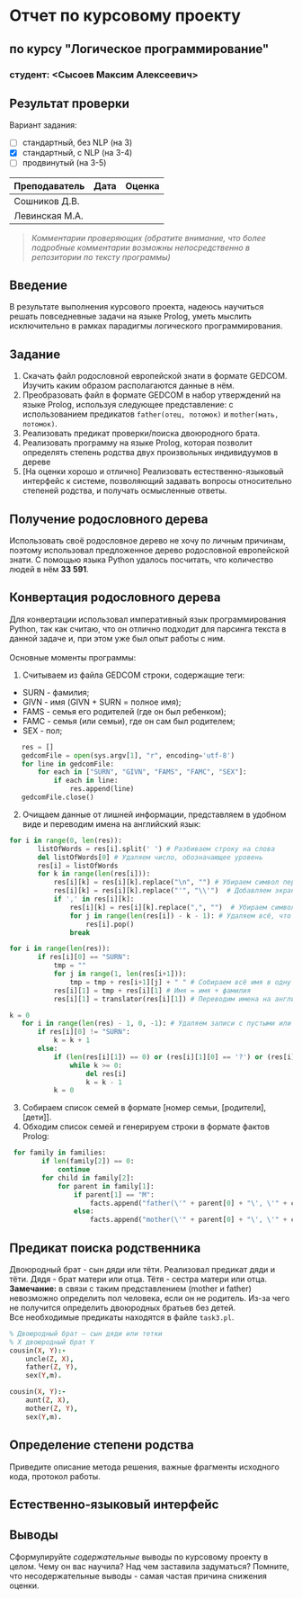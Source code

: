 # Отчет по курсовому проекту
## по курсу "Логическое программирование"

### студент: <Сысоев Максим Алексеевич>

## Результат проверки

Вариант задания:

 - [ ] стандартный, без NLP (на 3)
 - [x] стандартный, с NLP (на 3-4)
 - [ ] продвинутый (на 3-5)
 
| Преподаватель     | Дата         |  Оценка       |
|-------------------|--------------|---------------|
| Сошников Д.В. |              |               |
| Левинская М.А.|              |               |

> *Комментарии проверяющих (обратите внимание, что более подробные комментарии возможны непосредственно в репозитории по тексту программы)*

## Введение

В результате выполнения курсового проекта, надеюсь научиться решать повседневные задачи на языке Prolog, уметь мыслить исключительно в рамках парадигмы логического программирования.

## Задание

1. Скачать файл родословной европейской знати в формате GEDCOM. Изучить каким образом располагаются данные в нём.   
2. Преобразовать файл в формате GEDCOM в набор утверждений на языке Prolog, используя следующее представление: с использованием предикатов `father(отец, потомок)` и `mother(мать, потомок)`.   
3. Реализовать предикат проверки/поиска двоюродного брата.  
4. Реализовать программу на языке Prolog, которая позволит определять степень родства двух произвольных индивидуумов в дереве   
5. [На оценки хорошо и отлично] Реализовать естественно-языковый интерфейс к системе, позволяющий задавать вопросы относительно степеней родства, и получать осмысленные ответы.   

## Получение родословного дерева

Использовать своё родословное дерево не хочу по личным причинам, поэтому использовал предложенное дерево родословной европейской знати. С помощью языка Python удалось посчитать, что количество людей в нём **33 591**.

## Конвертация родословного дерева

Для конвертации использовал императивный язык программирования Python, так как считаю, что он отлично подходит для парсинга текста в данной задаче и, при этом уже был опыт работы с ним. <br>  
Основные моменты программы:   
1. Считываем из файла GEDCOM строки, содержащие теги:
 - SURN - фамилия;
 - GIVN - имя (GIVN + SURN = полное имя);
 - FAMS - семья его родителей (где он был ребенком);
 - FAMC - семья (или семьи), где он сам был родителем;
 - SEX - пол;
 ```python
    res = []
    gedcomFile = open(sys.argv[1], "r", encoding='utf-8')
    for line in gedcomFile:
        for each in ["SURN", "GIVN", "FAMS", "FAMC", "SEX"]:
            if each in line:
                res.append(line)
    gedcomFile.close()
 ```
 2. Очищаем данные от лишней информации, представляем в удобном виде и переводим имена на английский язык:
 ```python
for i in range(0, len(res)):
        listOfWords = res[i].split(' ') # Разбиваем строку на слова
        del listOfWords[0] # Удаляем число, обозначающее уровень
        res[i] = listOfWords
        for k in range(len(res[i])):
            res[i][k] = res[i][k].replace("\n", "") # Убираем символ перевода строки у слова
            res[i][k] = res[i][k].replace("'", "\\'")  # Добавляем экранированный символ '\' перед d' - иначе это ломает строки в прологе.
            if ',' in res[i][k]:
                res[i][k] = res[i][k].replace(",", "")  # Убираем символ запятой
                for j in range(len(res[i]) - k - 1): # Удаляем всё, что после запятой. Остаётся только полезная информация
                    res[i].pop()
                break

for i in range(len(res)):
        if res[i][0] == "SURN":
            tmp = ""
            for j in range(1, len(res[i+1])):
                tmp = tmp + res[i+1][j] + " " # Собираем всё имя в одну строку
            res[i][1] = tmp + res[i][1] # Имя = имя + фамилия
            res[i][1] = translator(res[i][1]) # Переводим имена на английский язык

k = 0
    for i in range(len(res) - 1, 0, -1): # Удаляем записи с пустыми или неизвестными именами
        if res[i][0] != "SURN":
            k = k + 1
        else:
            if (len(res[i][1]) == 0) or (res[i][1][0] == '?') or (res[i][1][-1] == '?') or (res[i][1][0:2] == "N "):
                while k >= 0:
                    del res[i]
                    k = k - 1
            k = 0

 ```
3. Собираем список семей в формате [номер семьи, [родители], [дети]].
4. Обходим список семей и генерируем строки в формате фактов Prolog:
```python
 for family in families:
        if len(family[2]) == 0:
            continue
        for child in family[2]:
            for parent in family[1]:
                if parent[1] == "M":
                    facts.append("father(\'" + parent[0] + "\', \'" + child[0] + "\').\n")
                else:
                    facts.append("mother(\'" + parent[0] + "\', \'" + child[0] + "\').\n")
```

## Предикат поиска родственника

Двоюродный брат - сын дяди или тёти. Реализовал предикат дяди и тёти. Дядя - брат матери или отца. Тётя - сестра матери или отца.   
**Замечание:** в связи с таким представлением (mother и father) невозможно определить пол человека, если он не родитель. Из-за чего не получится определить двоюродных братьев без детей.   
Все необходимые предикаты находятся в файле `task3.pl`.
```prolog
% Двоюродный брат – сын дяди или тетки
% X двоюродный брат Y
cousin(X, Y):-
	uncle(Z, X),
	father(Z, Y),
	sex(Y,m).

cousin(X, Y):-
	aunt(Z, X),
	mother(Z, Y),
	sex(Y,m).

```

## Определение степени родства

Приведите описание метода решения, важные фрагменты исходного кода, протокол работы.

## Естественно-языковый интерфейс

## Выводы

Сформулируйте *содержательные* выводы по курсовому проекту в целом. Чему он вас научила? 
Над чем заставила задуматься? Помните, что несодержательные выводы -
самая частая причина снижения оценки.
